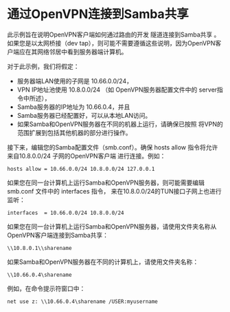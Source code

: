 # 通过OpenVPN连接到Samba共享

此示例旨在说明OpenVPN客户端如何通过路由的开发 隧道连接到Samba共享 。如果您是以太网桥接（dev tap），则可能不需要遵循这些说明，因为OpenVPN客户端应在其网络邻居中看到服务器端计算机。

对于此示例，我们将假定：

* 服务器端LAN使用的子网是 10.66.0.0/24，
* VPN IP地址池使用 10.8.0.0/24  （如 OpenVPN服务器配置文件中的 server指令中所述），
* Samba服务器的IP地址为 10.66.0.4，并且
* Samba服务器已经配置好，可以从本地LAN访问。
* 如果Samba和OpenVPN服务器在不同的机器上运行，请确保已按照 将VPN的范围扩展到包括其他机器的部分进行操作。

接下来，编辑您的Samba配置文件（smb.conf）。确保 hosts allow 指令将允许来自10.8.0.0/24 子网的OpenVPN客户端 进行连接。例如：
```
hosts allow = 10.66.0.0/24 10.8.0.0/24 127.0.0.1
```
如果您在同一台计算机上运行Samba和OpenVPN服务器，则可能需要编辑smb.conf 文件中的 interfaces 指令， 来在10.8.0.0/24的TUN接口子网上也进行监听：

```
interfaces  = 10.66.0.0/24 10.8.0.0/24
```
如果您在同一台计算机上运行Samba和OpenVPN服务器，请使用文件夹名称从OpenVPN客户端连接到Samba共享：

```
\\10.8.0.1\\sharename
```
如果Samba和OpenVPN服务器在不同的计算机上，请使用文件夹名称：
```
\\10.66.0.4\sharename
```
例如，在命令提示符窗口中：
```
net use z: \\10.66.0.4\sharename /USER:myusername
```